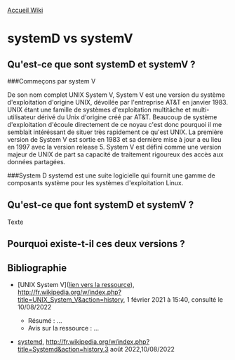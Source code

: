 [Accueil Wiki](https://epheclln.github.io/Wiki-TI/)
# systemD vs systemV

## Qu'est-ce que sont systemD et systemV ?

###Commeçons par system V

De son nom complet UNIX System V, System V est une version du système d'exploitation d'origine UNIX, dévoilée par l'entreprise AT&T en janvier 1983. UNIX étant une famille de systèmes d'exploitation multitâche et multi-utilisateur dérivé du Unix d'origine créé par AT&T. Beaucoup de système d'exploitation d'écoule directement de ce noyau c'est donc pourquoi il me semblait intéréssant de situer très rapidement ce qu'est UNIX. La première version de System V est sortie en 1983 et sa dernière mise à jour a eu lieu en 1997 avec la version release 5. System V est défini comme une version majeur de UNIX de part sa capacité de traitement rigoureux des accès aux données partagées.  



###System D
systemd est une suite logicielle qui fournit une gamme de composants système pour les systèmes d'exploitation Linux.

## Qu'est-ce que font systemD et systemV ?

Texte

## Pourquoi existe-t-il ces deux versions ?




## Bibliographie

* [UNIX System V]([lien vers la ressource](https://fr.wikipedia.org/wiki/UNIX_System_V)),  http://fr.wikipedia.org/w/index.php?title=UNIX_System_V&action=history, 1 février 2021 à 15:40, consulté le 10/08/2022
   - Résumé : ...
   - Avis sur la ressource : ... 
   
 * [systemd](https://fr.wikipedia.org/wiki/Systemd), http://fr.wikipedia.org/w/index.php?title=Systemd&action=history,3 août 2022,10/08/2022
